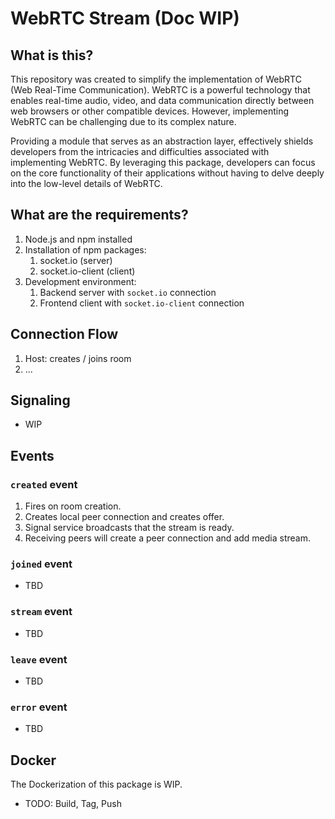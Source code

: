 # WebRTC Stream (Doc WIP)

## What is this?

This repository was created to simplify the implementation of WebRTC (Web Real-Time Communication). WebRTC is a powerful technology that enables real-time audio, video, and data communication directly between web browsers or other compatible devices. However, implementing WebRTC can be challenging due to its complex nature.

Providing a module that serves as an abstraction layer, effectively shields developers from the intricacies and difficulties associated with implementing WebRTC. By leveraging this package, developers can focus on the core functionality of their applications without having to delve deeply into the low-level details of WebRTC.

## What are the requirements?

1. Node.js and npm installed
2. Installation of npm packages:
   1. socket.io (server)
   2. socket.io-client (client)
3. Development environment:
   1. Backend server with `socket.io` connection
   2. Frontend client with `socket.io-client` connection

## Connection Flow

1. Host: creates / joins room
2. ...

## Signaling

- WIP

## Events
### `created` event

1. Fires on room creation.
2. Creates local peer connection and creates offer.
3. Signal service broadcasts that the stream is ready.
4. Receiving peers will create a peer connection and add media stream.

### `joined` event

- TBD

### `stream` event

- TBD

### `leave` event

- TBD

### `error` event

- TBD

## Docker
The Dockerization of this package is WIP.
- TODO: Build, Tag, Push